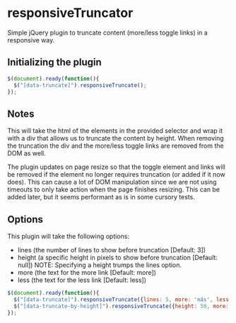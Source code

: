 # responsiveTruncator

Simple jQuery plugin to truncate content (more/less toggle links) in a responsive way.

## Initializing the plugin

```javascript
$(document).ready(function(){
  $("[data-truncate]").responsiveTruncate();
});
```

## Notes

This will take the html of the elements in the provided selector and wrap it with a div that allows us to truncate the content by height.
When removing the truncation the div and the more/less toggle links are removed from the DOM as well.

The plugin updates on page resize so that the toggle element and links will be removed if the element no longer requires truncation (or added if it now does).  This can cause a lot of DOM manipulation since we are not using timeouts to only take action when the page finishes resizing.  This can be added later, but it seems performant as is in some cursory tests.

## Options

This plugin will take the following options:

* lines (the number of lines to show before truncation [Default: 3])
* height (a specific height in pixels to show before truncation [Default: null]) NOTE: Specifying a height trumps the lines option.
* more (the text for the more link [Default: more])
* less (the text for the less link [Default: less])

```javascript
$(document).ready(function(){
  $("[data-truncate]").responsiveTruncate({lines: 5, more: 'más', less: 'menos'});
  $("[data-truncate-by-height]").responsiveTruncate({height: 50, more: 'más', less: 'menos'});
});
```